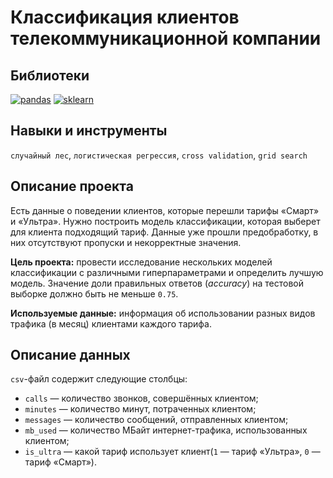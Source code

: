 # Классификация клиентов телекоммуникационной компании
## Библиотеки
[![pandas](https://badgen.net/badge/pandas/1.2.4/yellow)](https://pandas.pydata.org/)
[![sklearn](https://badgen.net/badge/sklearn/0.24.1/yellow)](https://scikit-learn.org/stable/)
## Навыки и инструменты
`случайный лес`, `логистическая регрессия`, `cross validation`, `grid search`
## Описание проекта
Есть данные о поведении клиентов, которые перешли тарифы «Смарт» и «Ультра». Нужно построить модель классификации, которая выберет для клиента подходящий тариф. Данные уже прошли предобработку, в них отсутствуют пропуски и некорректные значения.

**Цель проекта:** провести исследование нескольких моделей классификации с различными гиперпараметрами и определить лучшую модель. Значение доли правильных ответов (*accuracy*) на тестовой выборке должно быть не меньше `0.75`.

**Используемые данные:** информация об использовании разных видов трафика (в месяц) клиентами каждого тарифа.
## Описание данных
`csv`-файл содержит следующие столбцы:
* `calls` — количество звонков, совершённых клиентом;
* `minutes` — количество минут, потраченных клиентом;
* `messages` — количество сообщений, отправленных клиентом;
* `mb_used` — количество МБайт интернет-трафика, использованных клиентом;
* `is_ultra` — какой тариф использует клиент(`1` — тариф «Ультра», `0` — тариф «Смарт»).

